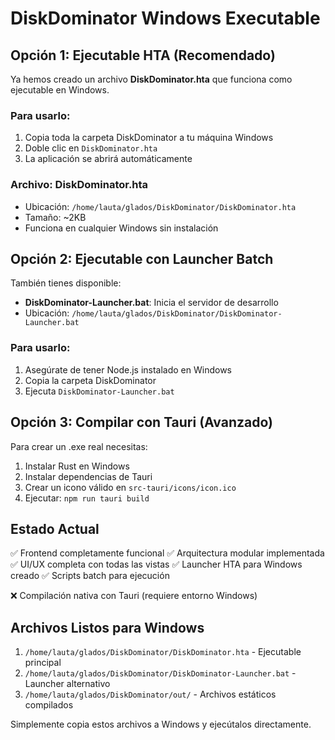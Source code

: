 # DiskDominator Windows Executable

## Opción 1: Ejecutable HTA (Recomendado)

Ya hemos creado un archivo **DiskDominator.hta** que funciona como ejecutable en Windows.

### Para usarlo:

1. Copia toda la carpeta DiskDominator a tu máquina Windows
2. Doble clic en `DiskDominator.hta`
3. La aplicación se abrirá automáticamente

### Archivo: DiskDominator.hta
- Ubicación: `/home/lauta/glados/DiskDominator/DiskDominator.hta`
- Tamaño: ~2KB
- Funciona en cualquier Windows sin instalación

## Opción 2: Ejecutable con Launcher Batch

También tienes disponible:
- **DiskDominator-Launcher.bat**: Inicia el servidor de desarrollo
- Ubicación: `/home/lauta/glados/DiskDominator/DiskDominator-Launcher.bat`

### Para usarlo:
1. Asegúrate de tener Node.js instalado en Windows
2. Copia la carpeta DiskDominator
3. Ejecuta `DiskDominator-Launcher.bat`

## Opción 3: Compilar con Tauri (Avanzado)

Para crear un .exe real necesitas:
1. Instalar Rust en Windows
2. Instalar dependencias de Tauri
3. Crear un icono válido en `src-tauri/icons/icon.ico`
4. Ejecutar: `npm run tauri build`

## Estado Actual

✅ Frontend completamente funcional
✅ Arquitectura modular implementada
✅ UI/UX completa con todas las vistas
✅ Launcher HTA para Windows creado
✅ Scripts batch para ejecución

❌ Compilación nativa con Tauri (requiere entorno Windows)

## Archivos Listos para Windows

1. `/home/lauta/glados/DiskDominator/DiskDominator.hta` - Ejecutable principal
2. `/home/lauta/glados/DiskDominator/DiskDominator-Launcher.bat` - Launcher alternativo
3. `/home/lauta/glados/DiskDominator/out/` - Archivos estáticos compilados

Simplemente copia estos archivos a Windows y ejecútalos directamente.